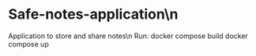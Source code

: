# Safe-notes-application\n
Application to store and share notes\n
Run:
docker compose build
docker compose up
